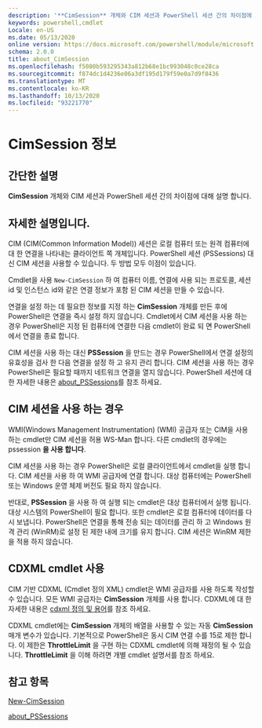 ```yaml
---
description: '**CimSession** 개체와 CIM 세션과 PowerShell 세션 간의 차이점에 대해 설명 합니다.'
keywords: powershell,cmdlet
Locale: en-US
ms.date: 05/13/2020
online version: https://docs.microsoft.com/powershell/module/microsoft.powershell.core/about/about_cimsession?view=powershell-6&WT.mc_id=ps-gethelp
schema: 2.0.0
title: about_CimSession
ms.openlocfilehash: f5080b593295343a812b68e1bc993048c0ce28ca
ms.sourcegitcommit: f874dc1d4236e06a3df195d179f59e0a7d9f8436
ms.translationtype: MT
ms.contentlocale: ko-KR
ms.lasthandoff: 10/13/2020
ms.locfileid: "93221770"
---
```

# <a name="about-cimsession"></a>CimSession 정보

## <a name="short-description"></a>간단한 설명
**CimSession** 개체와 CIM 세션과 PowerShell 세션 간의 차이점에 대해 설명 합니다.

## <a name="long-description"></a>자세한 설명입니다.

CIM (CIM(Common Information Model)) 세션은 로컬 컴퓨터 또는 원격 컴퓨터에 대 한 연결을 나타내는 클라이언트 쪽 개체입니다. PowerShell 세션 (PSSessions) 대신 CIM 세션을 사용할 수 있습니다. 두 방법 모두 이점이 있습니다.

Cmdlet을 사용 `New-CimSession` 하 여 컴퓨터 이름, 연결에 사용 되는 프로토콜, 세션 id 및 인스턴스 id와 같은 연결 정보가 포함 된 CIM 세션을 만들 수 있습니다.

연결을 설정 하는 데 필요한 정보를 지정 하는 **CimSession** 개체를 만든 후에 PowerShell은 연결을 즉시 설정 하지 않습니다. Cmdlet에서 CIM 세션을 사용 하는 경우 PowerShell은 지정 된 컴퓨터에 연결한 다음 cmdlet이 완료 되 면 PowerShell에서 연결을 종료 합니다.

CIM 세션을 사용 하는 대신 **PSSession** 을 만드는 경우 PowerShell에서 연결 설정의 유효성을 검사 한 다음 연결을 설정 하 고 유지 관리 합니다. CIM 세션을 사용 하는 경우 PowerShell은 필요할 때까지 네트워크 연결을 열지 않습니다. PowerShell 세션에 대 한 자세한 내용은 [about_PSSessions](about_PSSessions.md)를 참조 하세요.

## <a name="when-to-use-a-cim-session"></a>CIM 세션을 사용 하는 경우

WMI(Windows Management Instrumentation) (WMI) 공급자 또는 CIM을 사용 하는 cmdlet만 CIM 세션을 허용 WS-Man 합니다. 다른 cmdlet의 경우에는 pssession **을 사용 합니다**.

CIM 세션을 사용 하는 경우 PowerShell은 로컬 클라이언트에서 cmdlet을 실행 합니다. CIM 세션을 사용 하 여 WMI 공급자에 연결 합니다. 대상 컴퓨터에는 PowerShell 또는 Windows 운영 체제 버전도 필요 하지 않습니다.

반대로, **PSSession** 을 사용 하 여 실행 되는 cmdlet은 대상 컴퓨터에서 실행 됩니다.
대상 시스템의 PowerShell이 필요 합니다. 또한 cmdlet은 로컬 컴퓨터에 데이터를 다시 보냅니다. PowerShell은 연결을 통해 전송 되는 데이터를 관리 하 고 Windows 원격 관리 (WinRM)로 설정 된 제한 내에 크기를 유지 합니다. CIM 세션은 WinRM 제한을 적용 하지 않습니다.

## <a name="using-cdxml-cmdlets"></a>CDXML cmdlet 사용

CIM 기반 CDXML (Cmdlet 정의 XML) cmdlet은 WMI 공급자를 사용 하도록 작성할 수 있습니다. 모든 WMI 공급자는 **CimSession** 개체를 사용 합니다. CDXML에 대 한 자세한 내용은 [cdxml 정의 및 용어](/previous-versions/windows/desktop/wmi_v2/cdxml-overview)를 참조 하세요.

CDXML cmdlet에는 **CimSession** 개체의 배열을 사용할 수 있는 자동 **CimSession** 매개 변수가 있습니다. 기본적으로 PowerShell은 동시 CIM 연결 수를 15로 제한 합니다. 이 제한은 **ThrottleLimit** 을 구현 하는 CDXML cmdlet에 의해 재정의 될 수 있습니다. **ThrottleLimit** 을 이해 하려면 개별 cmdlet 설명서를 참조 하세요.

## <a name="see-also"></a>참고 항목

[New-CimSession](xref:CimCmdlets.New-CimSession)

[about_PSSessions](about_PSSessions.md)
